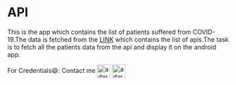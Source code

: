# API

This is the app which contains the list of patients suffered from COVID-19.The data is fetched from the [LINK](https://api-tracerind.covidindiataskforce.org/api/) which contains the list of apis.The task is to fetch all the patients data from the api and display it on the android app.

For Credentials😄: Contact me
<a href="https://api.whatsapp.com/send?phone=917807090236" target="blank"><img align="center" src="https://user-images.githubusercontent.com/43617894/87023392-45c66680-c1f5-11ea-9a1c-e0b71b6c59a4.png" alt="adarsh-rana" height="30" width="30" /></a>
<a href="https://www.linkedin.com/in/adarsh-rana-298355171/" target="blank"><img align="center" src="https://user-images.githubusercontent.com/43617894/87023444-570f7300-c1f5-11ea-88ec-9042bb6889ee.png" alt="adarsh-rana" height="30" width="30" /></a>
